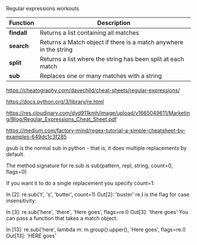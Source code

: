Regular expressions workouts 



 **Function** | **Description**                                                   
--------------|-------------------------------------------------------------------
 **findall**  | Returns a list containing all matches                             
 **search**   | Returns a Match object if there is a match anywhere in the string 
 **split**    | Returns a list where the string has been split at each match      
 **sub**      | Replaces one or many matches with a string       
 
 
https://cheatography.com/davechild/cheat-sheets/regular-expressions/

https://docs.python.org/3/library/re.html

https://res.cloudinary.com/dyd911kmh/image/upload/v1665049611/Marketing/Blog/Regular_Expressions_Cheat_Sheet.pdf


https://medium.com/factory-mind/regex-tutorial-a-simple-cheatsheet-by-examples-649dc1c3f285

gsub is the normal sub in python - that is, it does multiple replacements by default.

The method signature for re.sub is sub(pattern, repl, string, count=0, flags=0)

If you want it to do a single replacement you specify count=1:

In [2]: re.sub('t', 's', 'butter', count=1)
Out[2]: 'buster'
re.I is the flag for case insensitivity:

In [3]: re.sub('here', 'there', 'Here goes', flags=re.I)
Out[3]: 'there goes'
You can pass a function that takes a match object:

In [13]: re.sub('here', lambda m: m.group().upper(), 'Here goes', flags=re.I)
Out[13]: 'HERE goes'
